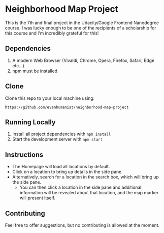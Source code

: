 # Neighborhood Map Project
This is the 7th and final project in the Udacity/Google Frontend Nanodegree course. I was lucky enough to be one of the recipients of a scholarship for this course and I'm incredibly grateful for this!

## Dependencies
1. A modern Web Browser (Vivaldi, Chrome, Opera, Firefox, Safari, Edge etc...).
2. npm must be installed.

## Clone
Clone this repo to your local machine using:

`https://github.com/evanhumanist/neighborhood-map-project`

## Running Locally
1. Install all project dependencies with `npm install`
2. Start the development server with `npm start`

## Instructions
* The Homepage will load all locations by default.
* Click on a location to bring up details in the side pane.
* Alternatively, search for a location in the search box, which will bring up the side pane.
    * You can then click a location in the side pane and additional information will be revealed about that location, and the map marker will present itself.
 

## Contributing
Feel free to offer suggestions, but no contributing is allowed at the moment.
